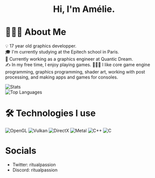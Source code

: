 <h1 align="center">Hi, I'm Amélie.</h1>

# 👩🏻‍💻 About Me

💡  17 year old graphics developper.\
🎓 I'm currently studying at the Epitech school in Paris.\
🌱 Currently working as a graphics engineer at Quantic Dream.\
✍️ In my free time, I enjoy playing games.
👩🏻‍💻 I like core game engine programming, graphics programming, shader art, working with post processing, and making apps and games for consoles.

![Stats](https://github-readme-stats-eight-theta.vercel.app/api?username=Sausty&show_icons=true&theme=algolia&include_all_commits=true&count_private=true)\
![Top Languages](https://github-readme-stats-eight-theta.vercel.app/api/top-langs/?username=Sausty&layout=compact&langs_count=8&theme=algolia)

# 🛠 Technologies I use

![OpenGL](https://img.shields.io/badge/-OpenGL-05122A?style=flat&logo=opengl)
![Vulkan](https://img.shields.io/badge/-Vulkan-05122A?style=flat&logo=vulkan)
![DirectX](https://img.shields.io/badge/-DirectX-05122A?style=flat&logo=microsoft)
![Metal](https://img.shields.io/badge/-Metal-05122A?style=flat&logo=apple)
![C++](https://img.shields.io/badge/-C++17-05122A?style=flat&logo=c&logoColor=563D7C)
![C](https://img.shields.io/badge/-C99-05122A?style=flat&logo=c&logoColor=563D7C)

# Socials
- Twitter: ritualpassion
- Discord: ritualpassion


